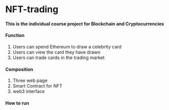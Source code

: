 # NFT-trading

#### This is the individual course project for Blockchain and Cryptocurrencies 



#### Function 

1. Users can spend Ethereum to draw a celebrity card 
2. Users can view the card they have drawn 
3. Users can trade cards in the trading market 



####  Composition 

1. Three web page 
2. Smart Contract for NFT 
3. web3 interface 



#### How to run 

